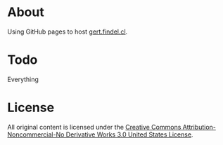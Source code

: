 About
=====

Using GitHub pages to host [gert.findel.cl](http://gert.findel.cl).


Todo
====

Everything

License
=======

All original content is licensed under the [Creative Commons Attribution-Noncommercial-No Derivative Works 3.0 United States License](http://creativecommons.org/licenses/by-nc-nd/3.0/us/).
